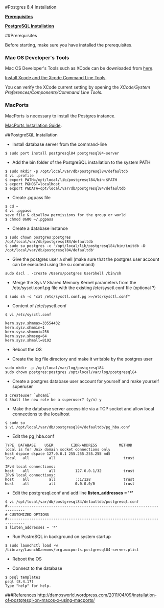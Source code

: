 #Postgres 8.4 Installation 

**[Prerequisites](#prerequisites)**

**[PostgreSQL Installation](#postgres-installation)**

##<a name="prerequisite-software"></a>Prerequisites

Before starting, make sure you have installed the prerequisites. 

### Mac OS Developer's Tools

Mac OS Developer's Tools such as XCode can be downloaded from [here](https://developer.apple.com/xcode/). 

[Install Xcode and the Xcode Command Line Tools](http://guide.macports.org/#installing.xcode).

You can verify the XCode current setting by opening the *XCode/System Preferences/Components/Command Line Tools*.

### MacPorts

MacPorts is necessary to install the Postgres instance.

[MacPorts Installation Guide](http://www.macports.org/install.php).


##<a name="postgres-installation"></a>PostgreSQL Installation


* Install database server from the command-line

```
$ sudo port install postgresql84 postgresql84-server
```


* Add the bin folder of the PostgreSQL installation to the system PATH

```
$ sudo mkdir -p /opt/local/var/db/postgresql84/defaultdb
$ vi .profile
$ export PATH=/opt/local/lib/postgresql84/bin:$PATH
$ export PGHOST=localhost
$ export PGDATA=opt/local/var/db/postgresql84/defaultdb
```

* Create .pgpass file

```
$ cd ~ 
$ vi .pgpass
save file & disallow permissions for the group or world
$ chmod 0600 ~/.pgpass
```

* Create a database instance

```
$ sudo chown postgres:postgres /opt/local/var/db/postgresql84/defaultdb
$ sudo su postgres -c '/opt/local/lib/postgresql84/bin/initdb -D /opt/local/var/db/postgresql84/defaultdb'
```

* Give the postgres user a shell (make sure that the postgres user account can be executed using the su command)

```
sudo dscl . -create /Users/postgres UserShell /bin/sh
```
* Merge the Sys V Shared Memory Kernel parameters from the /etc/sysctl.conf.pg file with the existing /etc/sysctl.conf file (optional ?)


```
$ sudo sh -c "cat /etc/sysctl.conf.pg >>/etc/sysctl.conf"
```

* Content of /etc/sysctl.conf

```
$ vi /etc/sysctl.conf
```

```
kern.sysv.shmmax=33554432
kern.sysv.shmmin=1
kern.sysv.shmmni=256
kern.sysv.shmseg=64
kern.sysv.shmall=8192
```


* Reboot the OS

* Create the log file directory and make it writable by the postgres user

```
sudo mkdir -p /opt/local/var/log/postgresql84
sudo chown postgres:postgres /opt/local/var/log/postgresql84
```

* Create a postgres database user account for yourself and make yourself superuser

```
$ createuser `whoami`
$ Shall the new role be a superuser? (y/n) y
```

* Make the database server accessible via a TCP socket and allow local connections to the localhost

```
$ sudo su
$ vi /opt/local/var/db/postgresql84/defaultdb/pg_hba.conf
```
* Edit the pg_hba.conf

```
TYPE  DATABASE    USER        CIDR-ADDRESS          METHOD
local is for Unix domain socket connections only
host dspace dspace 127.0.0.1 255.255.255.255 md5
local   all         all                               trust

IPv4 local connections:
host    all         all         127.0.0.1/32          trust
IPv6 local connections:
host    all         all         ::1/128               trust
host    all         all         0.0.0.0/0             trust

```

* Edit the postgresql.conf and add line **listen_addresses = '*'**


```
$ vi /opt/local/var/db/postgresql84/defaultdb/postgresql.conf
#------------------------------------------------------------------------------
# CUSTOMIZED OPTIONS
#------------------------------------------------------------------------------
$ listen_addresses = '*'
```


* Run PostreSQL in background on system startup

```
$ sudo launchctl load -w /Library/LaunchDaemons/org.macports.postgresql84-server.plist
```

* Reboot the OS

* Connect to the database

```
$ psql template1
psql (8.4.17)
Type "help" for help.
```

###References
http://damosworld.wordpress.com/2011/04/09/installation-of-postgresql-on-macos-x-using-macports/